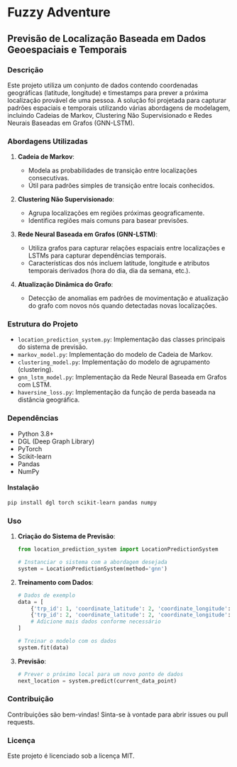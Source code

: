 
# Fuzzy Adventure
## Previsão de Localização Baseada em Dados Geoespaciais e Temporais

### Descrição

Este projeto utiliza um conjunto de dados contendo coordenadas geográficas (latitude, longitude) e timestamps para prever a próxima localização provável de uma pessoa. A solução foi projetada para capturar padrões espaciais e temporais utilizando várias abordagens de modelagem, incluindo Cadeias de Markov, Clustering Não Supervisionado e Redes Neurais Baseadas em Grafos (GNN-LSTM).

### Abordagens Utilizadas

1. **Cadeia de Markov**:
   - Modela as probabilidades de transição entre localizações consecutivas.
   - Útil para padrões simples de transição entre locais conhecidos.

2. **Clustering Não Supervisionado**:
   - Agrupa localizações em regiões próximas geograficamente.
   - Identifica regiões mais comuns para basear previsões.

3. **Rede Neural Baseada em Grafos (GNN-LSTM)**:
   - Utiliza grafos para capturar relações espaciais entre localizações e LSTMs para capturar dependências temporais.
   - Características dos nós incluem latitude, longitude e atributos temporais derivados (hora do dia, dia da semana, etc.).

4. **Atualização Dinâmica do Grafo**:
   - Detecção de anomalias em padrões de movimentação e atualização do grafo com novos nós quando detectadas novas localizações.

### Estrutura do Projeto

- `location_prediction_system.py`: Implementação das classes principais do sistema de previsão.
- `markov_model.py`: Implementação do modelo de Cadeia de Markov.
- `clustering_model.py`: Implementação do modelo de agrupamento (clustering).
- `gnn_lstm_model.py`: Implementação da Rede Neural Baseada em Grafos com LSTM.
- `haversine_loss.py`: Implementação da função de perda baseada na distância geográfica.

### Dependências

- Python 3.8+
- DGL (Deep Graph Library)
- PyTorch
- Scikit-learn
- Pandas
- NumPy

#### Instalação

```bash
pip install dgl torch scikit-learn pandas numpy
```

### Uso

1. **Criação do Sistema de Previsão**:

   ```python
   from location_prediction_system import LocationPredictionSystem

   # Instanciar o sistema com a abordagem desejada
   system = LocationPredictionSystem(method='gnn')
   ```

2. **Treinamento com Dados**:

   ```python
   # Dados de exemplo
   data = [
       {'trp_id': 1, 'coordinate_latitude': 2, 'coordinate_longitude': 3, 'time': '2024-10-31 12:30:35.000'},
       {'trp_id': 2, 'coordinate_latitude': 2, 'coordinate_longitude': 5, 'time': '2024-10-31 12:32:05.000'},
       # Adicione mais dados conforme necessário
   ]

   # Treinar o modelo com os dados
   system.fit(data)
   ```

3. **Previsão**:

   ```python
   # Prever o próximo local para um novo ponto de dados
   next_location = system.predict(current_data_point)
   ```

### Contribuição

Contribuições são bem-vindas! Sinta-se à vontade para abrir issues ou pull requests.

### Licença

Este projeto é licenciado sob a licença MIT.
